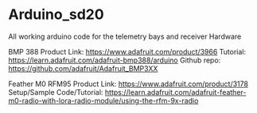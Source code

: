 # Arduino_sd20
All working arduino code for the telemetry bays and receiver
Hardware

BMP 388
Product Link: https://www.adafruit.com/product/3966
Tutorial: https://learn.adafruit.com/adafruit-bmp388/arduino
Github repo: https://github.com/adafruit/Adafruit_BMP3XX

Feather M0 RFM95
Product Link: https://www.adafruit.com/product/3178
Setup/Sample Code/Tutorial: https://learn.adafruit.com/adafruit-feather-m0-radio-with-lora-radio-module/using-the-rfm-9x-radio
